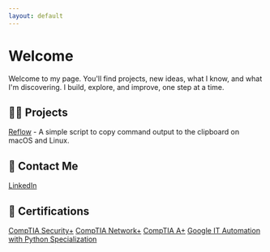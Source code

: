 ```yaml
---
layout: default
---
```


# Welcome

Welcome to my page. You'll find projects, new ideas, what I know, and what I'm discovering. I build, explore, and improve, one step at a time.


## 🧑‍💻 Projects

[Reflow](https://github.com/jamestcorley/reflow) - A simple script to copy command output to the clipboard on macOS and Linux.


## 📧 Contact Me

[LinkedIn](https://www.linkedin.com/in/james-corley/)


## 📃 Certifications

[CompTIA Security+](https://www.credly.com/badges/47d534fd-e89e-4dba-891d-da92322f2db3/public_url)
[CompTIA Network+](https://www.credly.com/badges/0ca62ad1-8db8-46d6-a911-7e6dab1bce3c/public_url)
[CompTIA A+](https://www.credly.com/badges/24168033-9a5f-46e5-8bc6-75892a3346af/public_url)
[Google IT Automation with Python Specialization](https://www.credly.com/badges/eba78de3-07b4-4c1d-8fc6-8d60fd306c13/public_url)
